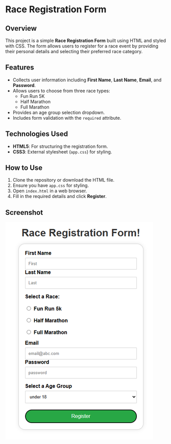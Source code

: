 # Race Registration Form

## Overview

This project is a simple **Race Registration Form** built using HTML and styled with CSS. The form allows users to register for a race event by providing their personal details and selecting their preferred race category.

## Features

- Collects user information including **First Name**, **Last Name**, **Email**, and **Password**.
- Allows users to choose from three race types:
  - Fun Run 5K
  - Half Marathon
  - Full Marathon
- Provides an age group selection dropdown.
- Includes form validation with the `required` attribute.

## Technologies Used

- **HTML5**: For structuring the registration form.
- **CSS3**: External stylesheet (`app.css`) for styling.

## How to Use

1. Clone the repository or download the HTML file.
2. Ensure you have `app.css` for styling.
3. Open `index.html` in a web browser.
4. Fill in the required details and click **Register**.

## Screenshot

![alt text](<Registration Pic-1.png>)
